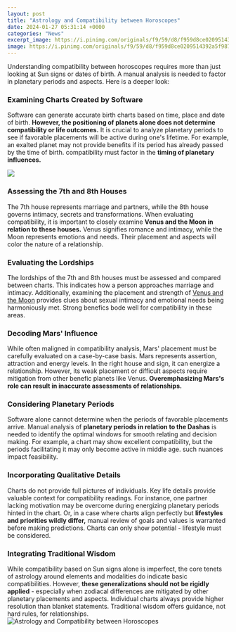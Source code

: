 ```yaml
---
layout: post
title: "Astrology and Compatibility between Horoscopes"
date: 2024-01-27 05:31:14 +0000
categories: "News"
excerpt_image: https://i.pinimg.com/originals/f9/59/d8/f959d8ce0209514392a5f987d96003c4.jpg
image: https://i.pinimg.com/originals/f9/59/d8/f959d8ce0209514392a5f987d96003c4.jpg
---
```


Understanding compatibility between horoscopes requires more than just looking at Sun signs or dates of birth. A manual analysis is needed to factor in planetary periods and aspects. Here is a deeper look:
### Examining Charts Created by Software 
Software can generate accurate birth charts based on time, place and date of birth. **However, the positioning of planets alone does not determine compatibility or life outcomes.** It is crucial to analyze planetary periods to see if favorable placements will be active during one's lifetime. For example, an exalted planet may not provide benefits if its period has already passed by the time of birth. compatibility must factor in the **timing of planetary influences.**

![](https://numerologysign.com/wp-content/uploads/2020/09/Taurus-Compatibility-Chart-and-Zodiac-Sign-Percentages-1440x1536.png)
### Assessing the 7th and 8th Houses 
The 7th house represents marriage and partners, while the 8th house governs intimacy, secrets and transformations. When evaluating compatibility, it is important to closely examine **Venus and the Moon in relation to these houses.** Venus signifies romance and intimacy, while the Moon represents emotions and needs. Their placement and aspects will color the nature of a relationship. 
### Evaluating the Lordships
The lordships of the 7th and 8th houses must be assessed and compared between charts. This indicates how a person approaches marriage and intimacy. Additionally, examining the placement and strength of [Venus and the Moon](https://store.fi.io.vn/collection/german-shepherd) provides clues about sexual intimacy and emotional needs being harmoniously met. Strong benefics bode well for compatibility in these areas.
### Decoding Mars' Influence  
While often maligned in compatibility analysis, Mars' placement must be carefully evaluated on a case-by-case basis. Mars represents assertion, attraction and energy levels. In the right house and sign, it can energize a relationship. However, its weak placement or difficult aspects require mitigation from other benefic planets like Venus. **Overemphasizing Mars's role can result in inaccurate assessments of relationships.**
### Considering Planetary Periods
Software alone cannot determine when the periods of favorable placements arrive. Manual analysis of **planetary periods in relation to the Dashas** is needed to identify the optimal windows for smooth relating and decision making. For example, a chart may show excellent compatibility, but the periods facilitating it may only become active in middle age. such nuances impact feasibility.
### Incorporating Qualitative Details 
Charts do not provide full pictures of individuals. Key life details provide valuable context for compatibility readings. For instance, one partner lacking motivation may be overcome during energizing planetary periods hinted in the chart. Or, in a case where charts align perfectly but **lifestyles and priorities wildly differ,** manual review of goals and values is warranted before making predictions. Charts can only show potential - lifestyle must be considered.
### Integrating Traditional Wisdom 
While compatibility based on Sun signs alone is imperfect, the core tenets of astrology around elements and modalities do indicate basic compatibilities. However, **these generalizations should not be rigidly applied** - especially when zodiacal differences are mitigated by other planetary placements and aspects. Individual charts always provide higher resolution than blanket statements. Traditional wisdom offers guidance, not hard rules, for relationships.
![Astrology and Compatibility between Horoscopes](https://i.pinimg.com/originals/f9/59/d8/f959d8ce0209514392a5f987d96003c4.jpg)